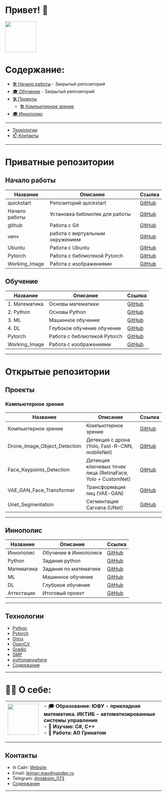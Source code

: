 <!--
**MALeyman/MALeyman** is a ✨ _special_ ✨ repository because its `README.md` (this file) appears on your GitHub profile.

Here are some ideas to get you started:

- 🔭 I’m currently working on ...
- 🌱 I’m currently learning ...
- 👯 I’m looking to collaborate on ...
- 🤔 I’m looking for help with ...
- 💬 Ask me about ...
- 📫 How to reach me: ...
- 😄 Pronouns: ...
- ⚡ Fun fact: ...
| Эмодзи | Назначение                         | Пример использования                     |
| ------ | ---------------------------------- | ---------------------------------------- |
| 👋     | Приветствие                        | `# Привет, я Максим 👋`                  |
| 🌱     | Что изучаю сейчас                  | `🌱 Сейчас изучаю: React, TypeScript`    |
| 🔭     | Над чем работаю                    | `🔭 Сейчас работаю над pet-проектом`     |
| 💼     | Работа / компания                  | `💼 Работаю в @Yandex`                   |
| 🎓     | Образование                        | `🎓 Студент СПбГУ, факультет математики` |
| 📫     | Контакты                           | `📫 Как связаться: maksim@mail.com`      |
| ⚡      | Интересный факт / суперспособность | `⚡ Быстро учусь и люблю рефакторинг`     |
| 🛠️    | Стек / инструменты                 | `🛠️ Стек: React, Node.js, PostgreSQL`   |
| 📊     | Статистика GitHub                  | `📊 Моя статистика:`                     |
| 🧠     | Области интересов                  | `🧠 Интересы: ML, нейросети, UI/UX`      |
| 📍     | Геолокация                         | `📍 Санкт-Петербург, Россия`             |
| ✨      | Дополнительно / хайлайты           | `✨ Победитель хакатона VK Mini Apps`     |
| 🚀     | Запуск проекта / достижения        | `🚀 Запустил свой первый Telegram-бот`   |
| 🔗     | Ссылки                             | `🔗 [LinkedIn](...) [Telegram](...)`     |
-->

# Привет! 👋  

<img src="https://media.giphy.com/media/M9gbBd9nbDrOTu1Mqx/giphy.gif" width="100"/>


# Содержание:
- [🛠️ Начало работы](#начало-работы)  - Закрытый репозиторий
- [🎓 Обучение](#обучение)  - Закрытый репозиторий
- [🛠️ Проекты](#проекты)
  - [🛠️ Компьютерное зрение](#Компьютерное-зрение)
- [🎓 Иннополис](#иннополис)
----
- [Технологии](#Технологии)
- [📫 Контакты](#Контакты)

----------------------

# **Приватные репозитории**

## Начало работы

| Название                   | Описание                       | Ссылка                           |
|----------------------------|--------------------------------|----------------------------------------------|
| quickstart                 |Репозиторий quickstart          | [GitHub](https://github.com/MALeyman/dev-quickstart/tree/main) |
| Начало работы              |Установка библиотек для работы  | [GitHub](https://github.com/MALeyman/dev-quickstart/tree/main/quickstart/Begin) |
| github                     | Работа с Git                   | [GitHub](https://github.com/MALeyman/dev-quickstart/blob/main/quickstart/Begin/git_hub.ipynb)  |
| venv                       |работа с виртуальным окружением | [GitHub](https://github.com/MALeyman/dev-quickstart/blob/main/quickstart/Begin/venv.ipynb) |
| Ubuntu                     |Работа с Ubuntu                 | [GitHub](https://github.com/MALeyman/dev-quickstart/tree/main/quickstart/ubuntu)  |
| Pytorch                    |Работа с библиотекой Pytorch    | [GitHub](https://github.com/MALeyman/dev-quickstart/tree/main/quickstart/Pytorch)  |
| Working_Image              |Работа с изображениями          | [GitHub](https://github.com/MALeyman/dev-quickstart/tree/main/quickstart/Working_Image)  |


## Обучение

| Название                   | Описание                       | Ссылка                                       |
|----------------------------|--------------------------------|----------------------------------------------|
| 1. Математика              |Основы математики               | [GitHub](https://github.com/MALeyman/dev-quickstart/tree/main/quickstart/MAT)  |
| 2. Python                  |Основы Python                   | [GitHub](https://github.com/MALeyman/dev-quickstart/tree/main/quickstart/python)  |
| 3. ML                      |Машинное обучение               | [GitHub](https://github.com/MALeyman/dev-quickstart/tree/main/quickstart/ML)  |
| 4. DL                      |Глубокое обучение обучение      | [GitHub](https://github.com/MALeyman/dev-quickstart/tree/main/quickstart/DL)  |
| Pytorch                    |Работа с библиотекой Pytorch    | [GitHub](https://github.com/MALeyman/dev-quickstart/tree/main/quickstart/Pytorch)  |
| Working_Image              |Работа с изображениями          | [GitHub](https://github.com/MALeyman/dev-quickstart/tree/main/quickstart/Working_Image)  |


---------------------------------------------------------

# Открытые репозитории

## Проекты

### Компьютерное зрение

| Название                   | Описание                       | Ссылка                                       |
|----------------------------|--------------------------------|----------------------------------------------|
| Компьютерное зрение        |Компьютерное зрение             | [GitHub](https://github.com/MALeyman/projects/tree/main/ML/CV)  |
| Drone_Image_Object_Detection |Детекция с дрона (Yolo, Fast-R-CNN, mobileNet)     | [GitHub](https://github.com/MALeyman/projects/tree/main/ML/CV/Drone_Image_Object_Detection)  |
| Face_Keypoints_Detection     |Детекция ключевых точек лица (RetinaFace, Yolo + CustomNet) | [GitHub](https://github.com/MALeyman/projects/tree/main/ML/CV/Face_Keypoints_Detection)  |
| VAE_GAN_Face_Transformer     |Трансформация лиц (VAE-GAN)     | [GitHub](https://github.com/MALeyman/projects/blob/main/ML/CV/VAE_GAN_Face_Transformer/vae_gan.ipynb)  |
| Unet_Segmentation           |Сегментация Carvana (UNet)           | [GitHub](https://github.com/MALeyman/projects/blob/main/ML/CV/Unet_Segmentation/unet_segmentation.ipynb)  |


--------------------------------

## Иннополис

| Название                   | Описание                       | Ссылка                           |
|----------------------------|--------------------------------|----------------------------------------------|
| Иннополис                  |Обучение в Иннополисе           | [GitHub](https://github.com/MALeyman/MAKSIM/tree/main)  |
| Python                     |Задания python                  | [GitHub](https://github.com/MALeyman/MAKSIM/tree/main/Python)  |
| Математика                 |Задания по математике           | [GitHub](https://github.com/MALeyman/MAKSIM/tree/main/Mathematics)  |
| ML                         |Машинное обучение               | [GitHub](https://github.com/MALeyman/MAKSIM/tree/main/ML)  |
| DL                         |Глубокое обучение               | [GitHub](https://github.com/MALeyman/MAKSIM/tree/main/DL)  |
| Аттестация                 |Итоговый проект                 | [GitHub](https://github.com/MALeyman/MAKSIM/tree/main/Attestation)  |



------------------------  

## Технологии  
- [Python](https://www.python.org/)  
- [Pytorch](https://pytorch.org/)
- [Onnx](https://onnx.ai/)
- [OpenCV](https://opencv.org/)
- [Gradio](https://www.gradio.app/)  
- [SMP](https://smp.readthedocs.io/en/latest/models.html)
- [pythonanywhere](https://www.pythonanywhere.com/)
- [Содержание](#Содержание) 

-------------------------


# 👨‍💻 О себе:   


| <img src="https://media.giphy.com/media/M9gbBd9nbDrOTu1Mqx/giphy.gif" width="100"/> |  - 🎓 Образование: ЮФУ - прикладная математика. ИКТИБ - автоматизированные системы управления<br>- 🌱 Изучаю: C#, C++<br>- 💼 Работа: АО Гринатом |
|:---|:---|



-------------------
## Контакты
- 🌐 Сайт: [Website](https://leimansite.pythonanywhere.com/)  
- Email: lejman.max@yandex.ru  
- Telegram: [@maksim_l173](https://t.me/maksim_l173)  
- [Содержание](#Содержание)

-----------------------------
